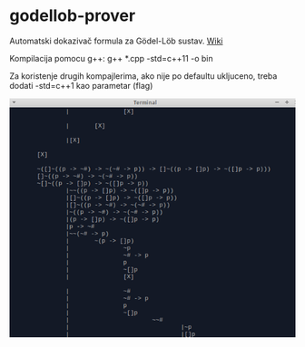 godellob-prover
===============

Automatski dokazivač formula za Gödel-Löb sustav. [Wiki](https://github.com/luka-mikec/godellob-prover/wiki)

Kompilacija pomocu g++:
g++ *.cpp -std=c++11 -o bin

Za koristenje drugih kompajlerima, ako nije po defaultu ukljuceno, treba dodati -std=c++1 kao parametar (flag)

![Screenshot godellob-prover](/res/shot.png "Screenshot")
